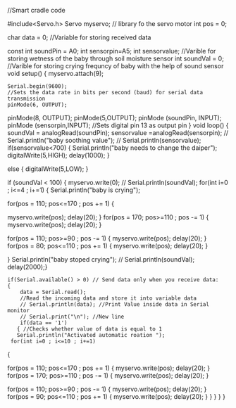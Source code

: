 //Smart cradle code

#include<Servo.h>
Servo myservo; 
// library fo the servo motor
int pos = 0;

char data = 0;
//Variable for storing received data

const int soundPin = A0; 
int sensorpin=A5;
int sensorvalue;
//Varible for storing wetness of the baby through soil moisture sensor
int soundVal = 0;
//Varible for storing crying frequncy of baby with the help of sound sensor
void setup() 
{
  myservo.attach(9);

    Serial.begin(9600);
    //Sets the data rate in bits per second (baud) for serial data transmission
    pinMode(6, OUTPUT);
pinMode(8, OUTPUT);
pinMode(5,OUTPUT);
    pinMode (soundPin, INPUT);
    pinMode (sensorpin,INPUT);
    //Sets digital pin 13 as output pin
}
void loop()
{
  soundVal = analogRead(soundPin);
  sensorvalue =analogRead(sensorpin);
  // Serial.println("baby soothing value");
  // Serial.println(sensorvalue);
  if(sensorvalue<700)
  {
    Serial.println("baby needs to change the daiper");
    digitalWrite(5,HIGH);
    delay(1000);
  }
  
  else
  {
    digitalWrite(5,LOW);
  }
  
  if (soundVal < 100)
  {
  myservo.write(0);
  // Serial.println(soundVal);
  for(int i=0 ; i<=4 ; i+=1) {
    Serial.println("baby is crying");
  
  for(pos = 110; pos<=170 ; pos += 1)
{
  
  myservo.write(pos);
  delay(20);
}
for(pos = 170; pos>=110 ; pos -= 1)
{
  myservo.write(pos);
  delay(20);
}
  
for(pos = 110; pos>=90 ; pos -= 1)
{
  myservo.write(pos);
  delay(20);
}
 for(pos = 80; pos<=110 ; pos += 1)
{
  myservo.write(pos);
  delay(20);
}


 
  }
  Serial.println("baby stoped crying");
  // Serial.println(soundVal);
  delay(2000);}

    if(Serial.available() > 0) // Send data only when you receive data:
    {
        data = Serial.read();   
        //Read the incoming data and store it into variable data
        // Serial.println(data); //Print Value inside data in Serial monitor
        // Serial.print("\n"); //New line 
        if(data == '1')
       { //Checks whether value of data is equal to 1 
       Serial.println("Activated automatic roation ");
     for(int i=0 ; i<=10 ; i+=1)
  {         

 for(pos = 110; pos<=170 ; pos += 1)
{
  myservo.write(pos);
  delay(20);
}        
for(pos = 170; pos>=110 ; pos -= 1)
{
  myservo.write(pos);
  delay(20);
}
  
for(pos = 110; pos>=90 ; pos -= 1)
{
  myservo.write(pos);
  delay(20);
}
 for(pos = 90; pos<=110 ; pos += 1)
{
  myservo.write(pos);
  delay(20);
}
  } } } }
